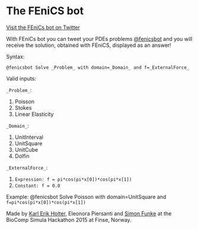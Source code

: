 The FEniCS bot
==============
[Visit the FEniCs bot on Twitter](https://twitter.com/fenicsbot/)

With FEniCs bot you can tweet your PDEs problems [@fenicsbot](https://twitter.com/fenicsbot/) and you will receive the solution, obtained with FEniCS, displayed as an answer!

Syntax:
```
@fenicsbot Solve _Problem_ with domain=_Domain_ and f=_ExternalForce_
```

Valid inputs:

`_Problem_`:

1. Poisson
2. Stokes
3. Linear Elasticity

`_Domain_`:

1. UnitInterval
2. UnitSquare
3. UnitCube
4. Dolfin

`_ExternalForce_`:

1. `Expression: f = pi*cos(pi*x[0])*cos(pi*x[1])`
2. `Constant: f = 0.0`

Example:
@fenicsbot Solve Poisson with domain=UnitSquare and `f=pi*cos(pi*x[0])*cos(pi*x[1])`


Made by [Karl Erik Holter](https://twitter.com/karl__erik), Eleonora Piersanti and [Simon Funke](https://twitter.com/SimonFunke) at the BioComp Simula Hackathon 2015 at Finse, Norway.

